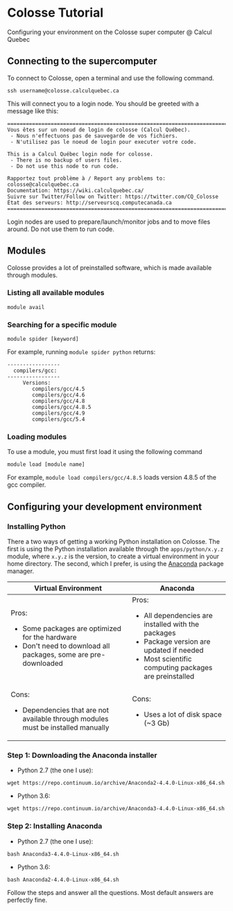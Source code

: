 # Colosse Tutorial
Configuring your environment on the Colosse super computer @ Calcul Quebec

## Connecting to the supercomputer

To connect to Colosse, open a terminal and use the following command.
```
ssh username@colosse.calculquebec.ca
```
This will connect you to a login node. You should be greeted with a message like this:
```
===========================================================================
Vous êtes sur un noeud de login de colosse (Calcul Québec).
 - Nous n'effectuons pas de sauvegarde de vos fichiers.
 - N'utilisez pas le noeud de login pour executer votre code.

This is a Calcul Québec login node for colosse.
 - There is no backup of users files.
 - Do not use this node to run code.

Rapportez tout problème à / Report any problems to: colosse@calculquebec.ca
Documentation: https://wiki.calculquebec.ca/
Suivre sur Twitter/Follow on Twitter: https://twitter.com/CQ_Colosse
État des serveurs: http://serveurscq.computecanada.ca
===========================================================================
```

Login nodes are used to prepare/launch/monitor jobs and to move files around. Do not use them to run code.

## Modules

Colosse provides a lot of preinstalled software, which is made available through modules.

### Listing all available modules
`module avail`

### Searching for a specific module
`module spider [keyword]`

For example, running `module spider python` returns:
```
-----------------
  compilers/gcc:
-----------------
     Versions:
        compilers/gcc/4.5
        compilers/gcc/4.6
        compilers/gcc/4.8
        compilers/gcc/4.8.5
        compilers/gcc/4.9
        compilers/gcc/5.4
```

### Loading modules

To use a module, you must first load it using the following command
```
module load [module name]
```

For example, `module load compilers/gcc/4.8.5` loads version 4.8.5 of the gcc compiler.

## Configuring your development environment


### Installing Python

There a two ways of getting a working Python installation on Colosse. The first is using the Python installation available through the `apps/python/x.y.z` module, where `x.y.z` is the version, to create a virtual environment in your home directory. The second, which I prefer, is using the [Anaconda](https://www.continuum.io/downloads) package manager.

| Virtual Environment                                                                        | Anaconda |
|--------------------------------------------------------------------------------------------|----------|
| Pros: <ul><li>Some packages are optimized for the hardware</li><li>Don't need to download all packages, some are pre-downloaded</li></ul> | Pros: <ul><li>All dependencies are installed with the packages</li>  <li>Package version are updated if needed</li>  <li>Most scientific computing packages are preinstalled</li></ul>        |
| Cons: <ul><li>Dependencies that are not available through modules must be installed manually</li></ul> | Cons: <ul><li>Uses a lot of disk space (~3 Gb)</li></ul>         |

### Step 1: Downloading the Anaconda installer

* Python 2.7 (the one I use): 
```
wget https://repo.continuum.io/archive/Anaconda2-4.4.0-Linux-x86_64.sh
```
* Python 3.6: 
```
wget https://repo.continuum.io/archive/Anaconda3-4.4.0-Linux-x86_64.sh
```

### Step 2: Installing Anaconda

* Python 2.7 (the one I use): 
```
bash Anaconda3-4.4.0-Linux-x86_64.sh 
```
* Python 3.6: 
```
bash Anaconda2-4.4.0-Linux-x86_64.sh 
```

Follow the steps and answer all the questions. Most default answers are perfectly fine.
